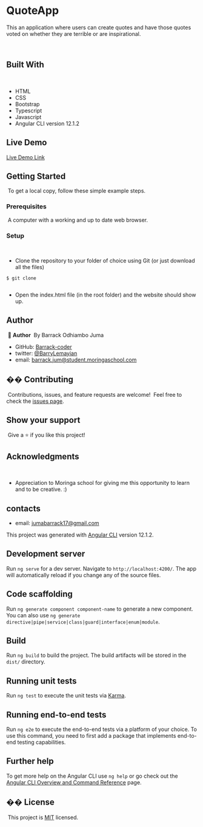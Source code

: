 # QuoteApp
This an application where users can create quotes and have those quotes voted on whether they are terrible or are inspirational.

​
## Built With
​
- HTML
- CSS
- Bootstrap
- Typescript
- Javascript
- Angular CLI version 12.1.2


## Live Demo
​[Live Demo Link]()
​
​
## Getting Started
​
To get a local copy, follow these simple example steps.
​
### Prerequisites
​
A computer with a working and up to date web browser.
​
### Setup
​
- Clone the repository to your folder of choice using Git (or just download all the files)
```
$ git clone 
​
```
- Open the index.html file (in the root folder) and the website should show up.
​
## Author
​
👤 **Author**
​
  By Barrack Odhiambo Juma
​
- GitHub: [Barrack-coder](https://github.com/Barrack-coder)
- twitter: [@BarryLemayian](https://twitter.com/home?lang=en)
- email: barrack.jum@student.moringaschool.com
​
​
## �� Contributing
​
Contributions, issues, and feature requests are welcome!
​
Feel free to check the [issues page](ISSUE_TEMPLATE/feature_request.md).
​
## Show your support
​
Give a ⭐️ if you like this project!
​
## Acknowledgments
​
- Appreciation to  Moringa school for giving me this opportunity to learn and to be creative.  :)
​


## contacts

- email: jumabarrack17@gmail.com

This project was generated with [Angular CLI](https://github.com/angular/angular-cli) version 12.1.2.

## Development server

Run `ng serve` for a dev server. Navigate to `http://localhost:4200/`. The app will automatically reload if you change any of the source files.

## Code scaffolding

Run `ng generate component component-name` to generate a new component. You can also use `ng generate directive|pipe|service|class|guard|interface|enum|module`.

## Build

Run `ng build` to build the project. The build artifacts will be stored in the `dist/` directory.

## Running unit tests

Run `ng test` to execute the unit tests via [Karma](https://karma-runner.github.io).

## Running end-to-end tests

Run `ng e2e` to execute the end-to-end tests via a platform of your choice. To use this command, you need to first add a package that implements end-to-end testing capabilities.

## Further help

To get more help on the Angular CLI use `ng help` or go check out the [Angular CLI Overview and Command Reference](https://angular.io/cli) page.

## �� License
​
This project is [MIT](LICENSE) licensed.